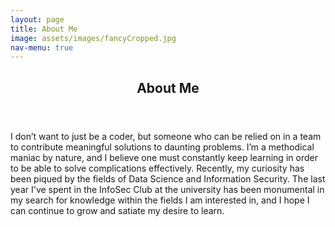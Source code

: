 ```yaml
---
layout: page
title: About Me
image: assets/images/fancyCropped.jpg
nav-menu: true
---
```


<!-- Main -->
<div id="main" class="alt">

<!-- One -->
<section id="one">
<div class="inner">
		<header class="major">
			<h1>About Me</h1>
		</header>

</div>
<div style="display:inline-block;">
<!-- Content -->
	<div style="display:inline-block;vertical-align:top;">
    <a href="generic.html" class="image">
			<img src="{% link assets/images/fancyCropped.jpg %}" alt="" data-position="center center" />
		</a>
</div>
<div style="display:inline-block;">
    <div>I don’t want to just be a coder, but someone who can be relied on in a team to contribute meaningful solutions to daunting problems. I’m a methodical maniac by nature, and I believe one must constantly keep learning in order to be able to solve complications effectively. Recently, my curiosity has been piqued by the fields of Data Science and Information Security. The last year I've spent in the InfoSec Club at the university has been monumental in my search for knowledge within the fields I am interested in, and I hope I can continue to grow and satiate my desire to learn.</div>

</div>
</section>
</div>
